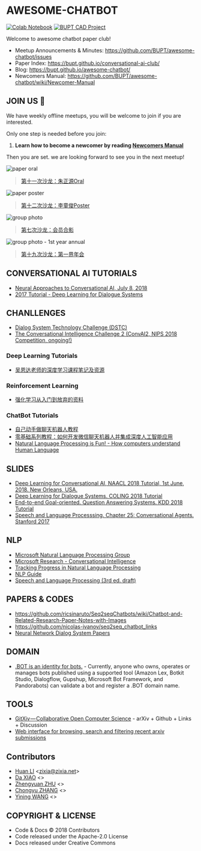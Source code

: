 # AWESOME-CHATBOT

[![Colab Notebook](https://img.shields.io/badge/Google_Colab-Notebook-brightgreen.svg)](https://colab.research.google.com/drive/1AO3bwIgzfy63ty8OSSgUPRG1PIii3oo_)
[![BUPT CAD Project](https://img.shields.io/badge/👀-BUPT_CAD_Project-blue.svg)](https://github.com/bupt/awesome-cad)

Welcome to awesome chatbot paper club!

- Meetup Announcements & Minutes: <https://github.com/BUPT/awesome-chatbot/issues>
- Paper Index: <https://bupt.github.io/conversational-ai-club/>
- Blog: <https://bupt.github.io/awesome-chatbot/>
- Newcomers Manual: <https://github.com/BUPT/awesome-chatbot/wiki/Newcomer-Manual>

## JOIN US 💖

We have weekly offline meetups, you will be welcome to join if you are interested.

Only one step is needed before you join:

1. **Learn how to become a newcomer by reading [Newcomers Manual](https://github.com/BUPT/awesome-chatbot/wiki/Newcomer-Manual)**

Then you are set. we are looking forward to see you in the next meetup!

![paper oral](https://bupt.github.io/conversational-ai-club/images/paper-oral-screen.jpg)
> [第十一次沙龙：朱正源Oral](https://github.com/BUPT/awesome-chatbot/issues/28)

![paper poster](https://bupt.github.io/conversational-ai-club/images/paper-poster-board.jpg)
> [第十二次沙龙：李童俊Poster](https://github.com/BUPT/awesome-chatbot/issues/31)

![group photo](https://bupt.github.io/conversational-ai-club/images/group-photo.jpg)
> [第七次沙龙：会员合影](https://github.com/BUPT/awesome-chatbot/issues/16)

![group photo - 1st year annual](https://user-images.githubusercontent.com/12370338/50087797-24c9a980-023c-11e9-9d3f-05a7fcf4689f.jpeg)
> [第十九次沙龙：第一界年会](https://github.com/BUPT/awesome-chatbot/issues/44)

## CONVERSATIONAL AI TUTORIALS

* [Neural Approaches to Conversational AI, July 8, 2018​](https://www.microsoft.com/en-us/research/publication/neural-approaches-to-conversational-ai/)
* [2017 Tutorial - Deep Learning for Dialogue Systems](https://www.slideshare.net/mlreview/2017-tutorial-deep-learning-for-dialogue-systems)

## CHANLLENGES

* [Dialog System Technology Challenge (DSTC)](https://www.microsoft.com/en-us/research/event/dialog-state-tracking-challenge/)
* [The Conversational Intelligence Challenge 2 (ConvAI2, NIPS 2018 Competition, ongoing!)](http://convai.io/)

### Deep Learning Tutorials
* [吴恩达老师的深度学习课程笔记及资源](https://github.com/fengdu78/deeplearning_ai_books)
### Reinforcement Learning
* [强化学习从入门到放弃的资料](https://github.com/wwxFromTju/awesome-reinforcement-learning-zh)

### ChatBot Tutorials
* [自己动手做聊天机器人教程](https://github.com/warmheartli/ChatBotCourse)
* [零基础系列教程：如何开发微信聊天机器人并集成深度人工智能应用](https://github.com/telescopeuser/workshop_blog)
* [Natural Language Processing is Fun! - How computers understand Human Language](https://medium.com/@ageitgey/natural-language-processing-is-fun-9a0bff37854e)

## SLIDES

* [Deep Learning for Conversational AI, NAACL 2018 Tutorial, 1st June, 2018. New Orleans, USA.](https://www.poly-ai.com/naacl18)
* [Deep Learning for Dialogue Systems. COLING 2018 Tutorial](https://sites.google.com/view/deepdial/)
* [End-to-end Goal-oriented. Question Answering Systems. KDD 2018 Tutorial](https://sites.google.com/view/goal-oriented-qa/)
* [Speech and Language Processsing. Chapter 25: Conversational Agents. Stanford 2017](https://web.stanford.edu/~jurafsky/slp3/slides/convagents1.pdf)

## NLP

* [Microsoft Natural Language Processing Group](https://www.microsoft.com/en-us/research/group/natural-language-processing/)
* [Microsoft Research - Conversational Intelligence](https://www.microsoft.com/en-us/research/project/conversational-intelligence/#)
* [Tracking Progress in Natural Language Processing](https://github.com/sebastianruder/NLP-progress)
* [NLP Guide](https://nlpguide.github.io)
* [Speech and Language Processing (3rd ed. draft)](https://web.stanford.edu/~jurafsky/slp3/)

## PAPERS & CODES

* https://github.com/ricsinaruto/Seq2seqChatbots/wiki/Chatbot-and-Related-Research-Paper-Notes-with-Images
* https://github.com/nicolas-ivanov/seq2seq_chatbot_links
* [Neural Network Dialog System Papers](https://github.com/snakeztc/NeuralDialogPapers)

## DOMAIN

* [.BOT is an identity for bots.](https://www.amazonregistry.com/bot) - Currently, anyone who owns, operates or manages bots published using a supported tool (Amazon Lex, Botkit Studio, Dialogflow, Gupshup, Microsoft Bot Framework, and Pandorabots) can validate a bot and register a .BOT domain name.

## TOOLS

- [GitXiv — Collaborative Open Computer Science](http://www.gitxiv.com) - arXiv + Github + Links + Discussion
- [Web interface for browsing, search and filtering recent arxiv submissions](http://www.arxiv-sanity.com/library)

## Contributors

- [Huan LI](http://linkedin.com/in/zixia) \<zixia@zixia.net\>
- [Da XIAO]() \<\>
- [Zhengyuan ZHU]() \<\>
- [Chongyu ZHANG]() \<\>
- [Yining WANG]() \<\>

## COPYRIGHT & LICENSE

* Code & Docs © 2018 Contributors
* Code released under the Apache-2.0 License
* Docs released under Creative Commons

